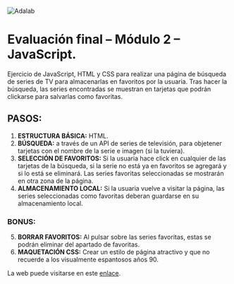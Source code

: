 ![Adalab](https://beta.adalab.es/resources/images/adalab-logo-155x61-bg-white.png)

# Evaluación final – Módulo 2 – JavaScript.

Ejercicio de JavaScript, HTML y CSS para realizar una página de búsqueda de series de TV para almacenarlas en favoritos por la usuaria. Tras hacer la búsqueda, las series encontradas se muestran en tarjetas que podrán clickarse para salvarlas como favoritas.

## PASOS:

1. **ESTRUCTURA BÁSICA:** HTML.
2. **BÚSQUEDA:** a través de un API de series de televisión, para objetener tarjetas con el nombre de la serie e imagen (si la tuviera).
3. **SELECCIÓN DE FAVORITOS:** Si la usuaria hace click en cualquier de las tarjetas de la búsqueda, si la serie no está ya en favoritos se agregará y si lo está se eliminará. Las series favoritas seleccionadas se mostrarán en otra zona de la página.
4. **ALMACENAMIENTO LOCAL:** Si la usuaria vuelve a visitar la página, las series seleccionadas como favoritas deberan guardarse en su almacenamiento local.

### BONUS:

5. **BORRAR FAVORITOS:** Al pulsar sobre las series favoritas, estas se podrán eliminar del apartado de favoritas.
6. **MAQUETACIÓN CSS:** Crear un estilo de página atractivo y que no recuerde a los visualmente espantosos años 90.

La web puede visitarse en este [enlace](https://beta.adalab.es/modulo-2-evaluacion-final-2y2son4/ "Shows hunter").
